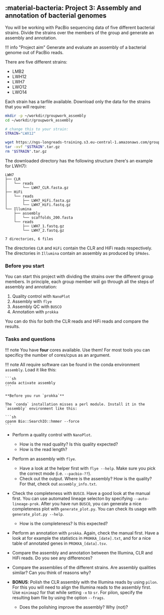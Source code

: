 
## :material-bacteria: Project 3: Assembly and annotation of bacterial genomes

You will be working with PacBio sequencing data of five different bacterial strains. Divide the strains over the members of the group and generate an assembly and annotation.

!!! info "Project aim"
    Generate and evaluate an assembly of a bacterial genome out of PacBio reads. 

There are five different strains: 

- LMB2
- LWH12
- LWH7
- LWO12
- LWO14

Each strain has a tarfile available. Download only the data for the strains that you will require: 

```sh
mkdir -p ~/workdir/groupwork_assembly
cd ~/workdir/groupwork_assembly

# change this to your strain:
STRAIN="LWX12"

wget https://ngs-longreads-training.s3.eu-central-1.amazonaws.com/group_work_assembly/"$STRAIN".tar.gz
tar -xvf "$STRAIN".tar.gz
rm "$STRAIN".tar.gz
```

The downloaded directory has the following structure (here's an example for LWH7):

```
LWH7
├── CLR
│   └── reads
│       └── LWH7_CLR.fasta.gz
├── HiFi
│   └── reads
│       ├── LWH7_HiFi.fasta.gz
│       └── LWH7_HiFi.fastq.gz
└── Illumina
    ├── assembly
    │   └── scaffolds_200.fasta
    └── reads
        ├── LWH7_1.fastq.gz
        └── LWH7_2.fastq.gz

7 directories, 6 files
```

The directories `CLR` and `HiFi` contain the CLR and HiFi reads respectively. The directories in `Illumina` contain an assembly as produced by `SPAdes`. 

### Before you start

You can start this project with dividing the strains over the different group members. In principle, each group member will go through all the steps of assembly and annotation:

1. Quality control with `NanoPlot`
2. Assembly with `flye`
3. Assembly QC with `BUSCO`
4. Annotation with `prokka`

You can do this for both the CLR reads and HiFi reads and compare the results. 

### Tasks and questions

!!! note
    You have **four** cores available. Use them! For most tools you can specificy the number of cores/cpus as an argument. 

!!! note
    All require software can be found in the conda environment `assembly`. Load it like this:

    ```sh
    conda activate assembly
    ```

    **Before you run `prokka`**
    
    The `conda` installation misses a perl module. Install it in the `assembly` environment like this:

    ```sh
    cpanm Bio::SearchIO::hmmer --force
    ```

* Perform a quality control with `NanoPlot`.
    * How is the read quality? Is this quality expected?
    * How is the read length?
* Perform an assembly with `flye`. 
    * Have a look at the helper first with `flye --help`. Make sure you pick the correct mode (i.e. `--pacbio-??`). 
    * Check out the output. Where is the assembly? How is the quality? For that, check out `assembly_info.txt`. 
* Check the completeness with `BUSCO`. Have a good look at the manual first. You can use automated lineage selecton by specifying `--auto-lineage-prok`. After you have run `BUSCO`, you can generate a nice completeness plot with `generate_plot.py`. You can check its usage with `generate_plot.py --help`. 
    * How is the completeness? Is this expected?
* Perform an annotation with `prokka`. Again, check the manual first. Have a look at for example the statistics in `PROKKA_[date].txt`, and for a nice table of annotated genes in `PROKKA_[data].tsv`. 



* Compare the assembly and annotation between the Illumina, CLR and HiFi reads. Do you see any differences? 
* Compare the assemblies of the different strains. Are assembly qualities similar? Can you think of reasons why?
* **BONUS**: Polish the CLR assembly with the Illumina reads by using `pilon`. For this you will need to align the Illumina reads to the assembly first. Use `minimap2` for that while setting `-x` to `sr`. For pilon, specify the resulting bam file by using the option `--frags`. 
    * Does the polishing improve the assembly? Why (not)?
